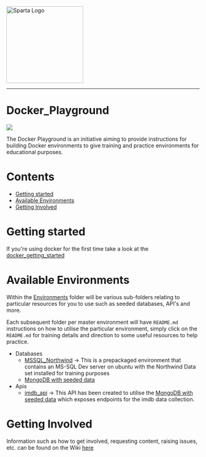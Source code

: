<img src="https://boolerang.co.uk/wp-content/uploads/job-manager-uploads/company_logo/2018/04/SG-Logo-Black.png" alt="Sparta Logo" width="200"/>

---
# Docker_Playground

![](https://upload.wikimedia.org/wikipedia/commons/thumb/4/4e/Docker_%28container_engine%29_logo.svg/2000px-Docker_%28container_engine%29_logo.svg.png)

The Docker Playground is an initiative aiming to provide instructions for building Docker environments to give training and practice environments for educational purposes.

# Contents
* [Getting started](#getting-started)
* [Available Environments](#available-environments)
* [Getting Involved](#getting-involved)

# Getting started
If you're using docker for the first time take a look at the [docker_getting_started](https://github.com/spartaglobal/Docker_Playground/tree/master/docker_getting_started)

# Available Environments

Within the [Environments](https://github.com/spartaglobal/Docker_Playground/tree/master/environments) folder will be various sub-folders relating to particular resources for you to use such as seeded databases, API's and more.

Each subsequent folder per master environment will have `README.md` instructions on how to utilise the particular environment, simply click on the `README.md` for training details and direction to some useful resources to help practice. 

* Databases
    * [MSSQL_Northwind](https://github.com/spartaglobal/docker_playground/tree/master/environments/databases/sql_northwind) -> This is a prepackaged environment that contains an MS-SQL Dev server on ubuntu with the Northwind Data set installed for training purposes
    * [MongoDB with seeded data](https://github.com/spartaglobal/Docker_Playground/tree/master/environments/databases/mongoseed)
* Apis
    * [imdb_api](https://github.com/spartaglobal/docker_playground/tree/master/environments/apis/imdb_api) -> This API has been created to utilise the [MongoDB with seeded data](https://github.com/spartaglobal/Docker_Playground/tree/master/environments/databases/mongoseed) which exposes endpoints for the imdb data collection.

# Getting Involved

Information such as how to get involved, requesting content, raising issues, etc. can be found on the Wiki [here](https://github.com/spartaglobal/Docker_Playground/wiki)


